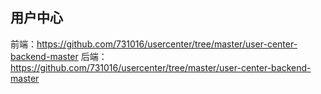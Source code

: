 ## 用户中心

前端：https://github.com/731016/usercenter/tree/master/user-center-backend-master
后端：https://github.com/731016/usercenter/tree/master/user-center-backend-master
